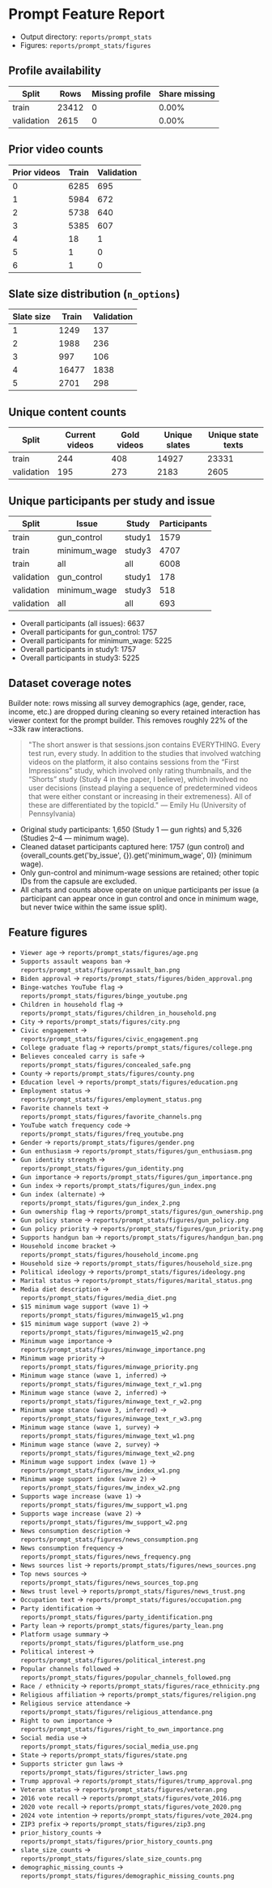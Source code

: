 # Prompt Feature Report

- Output directory: `reports/prompt_stats`
- Figures: `reports/prompt_stats/figures`

## Profile availability

| Split | Rows | Missing profile | Share missing |
|-------|------|-----------------|---------------|
| train | 23412 | 0 | 0.00% |
| validation | 2615 | 0 | 0.00% |

## Prior video counts

| Prior videos | Train | Validation |
|--------------|-------|------------|
| 0 | 6285 | 695 |
| 1 | 5984 | 672 |
| 2 | 5738 | 640 |
| 3 | 5385 | 607 |
| 4 | 18 | 1 |
| 5 | 1 | 0 |
| 6 | 1 | 0 |

## Slate size distribution (`n_options`)

| Slate size | Train | Validation |
|------------|-------|------------|
| 1 | 1249 | 137 |
| 2 | 1988 | 236 |
| 3 | 997 | 106 |
| 4 | 16477 | 1838 |
| 5 | 2701 | 298 |

## Unique content counts

| Split | Current videos | Gold videos | Unique slates | Unique state texts |
|-------|----------------|-------------|---------------|--------------------|
| train | 244 | 408 | 14927 | 23331 |
| validation | 195 | 273 | 2183 | 2605 |

## Unique participants per study and issue

| Split | Issue | Study | Participants |
|-------|-------|-------|--------------|
| train | gun_control | study1 | 1579 |
| train | minimum_wage | study3 | 4707 |
| train | all | all | 6008 |
| validation | gun_control | study1 | 178 |
| validation | minimum_wage | study3 | 518 |
| validation | all | all | 693 |

- Overall participants (all issues): 6637
- Overall participants for gun_control: 1757
- Overall participants for minimum_wage: 5225
- Overall participants in study1: 1757
- Overall participants in study3: 5225

## Dataset coverage notes

Builder note: rows missing all survey demographics (age, gender, race, income, etc.) are dropped during cleaning so every retained interaction has viewer context for the prompt builder. This removes roughly 22% of the ~33k raw interactions.

> "The short answer is that sessions.json contains EVERYTHING. Every test run, every study. In addition to the studies that involved watching videos on the platform, it also contains sessions from the “First Impressions” study, which involved only rating thumbnails, and the “Shorts” study (Study 4 in the paper, I believe), which involved no user decisions (instead playing a sequence of predetermined videos that were either constant or increasing in their extremeness). All of these are differentiated by the topicId." — Emily Hu (University of Pennsylvania)

- Original study participants: 1,650 (Study 1 — gun rights) and 5,326 (Studies 2–4 — minimum wage).
- Cleaned dataset participants captured here: 1757 (gun control) and {overall_counts.get('by_issue', {}).get('minimum_wage', 0)} (minimum wage).
- Only gun-control and minimum-wage sessions are retained; other topic IDs from the capsule are excluded.
- All charts and counts above operate on unique participants per issue (a participant can appear once in gun control and once in minimum wage, but never twice within the same issue split).

## Feature figures

- `Viewer age` → `reports/prompt_stats/figures/age.png`
- `Supports assault weapons ban` → `reports/prompt_stats/figures/assault_ban.png`
- `Biden approval` → `reports/prompt_stats/figures/biden_approval.png`
- `Binge-watches YouTube flag` → `reports/prompt_stats/figures/binge_youtube.png`
- `Children in household flag` → `reports/prompt_stats/figures/children_in_household.png`
- `City` → `reports/prompt_stats/figures/city.png`
- `Civic engagement` → `reports/prompt_stats/figures/civic_engagement.png`
- `College graduate flag` → `reports/prompt_stats/figures/college.png`
- `Believes concealed carry is safe` → `reports/prompt_stats/figures/concealed_safe.png`
- `County` → `reports/prompt_stats/figures/county.png`
- `Education level` → `reports/prompt_stats/figures/education.png`
- `Employment status` → `reports/prompt_stats/figures/employment_status.png`
- `Favorite channels text` → `reports/prompt_stats/figures/favorite_channels.png`
- `YouTube watch frequency code` → `reports/prompt_stats/figures/freq_youtube.png`
- `Gender` → `reports/prompt_stats/figures/gender.png`
- `Gun enthusiasm` → `reports/prompt_stats/figures/gun_enthusiasm.png`
- `Gun identity strength` → `reports/prompt_stats/figures/gun_identity.png`
- `Gun importance` → `reports/prompt_stats/figures/gun_importance.png`
- `Gun index` → `reports/prompt_stats/figures/gun_index.png`
- `Gun index (alternate)` → `reports/prompt_stats/figures/gun_index_2.png`
- `Gun ownership flag` → `reports/prompt_stats/figures/gun_ownership.png`
- `Gun policy stance` → `reports/prompt_stats/figures/gun_policy.png`
- `Gun policy priority` → `reports/prompt_stats/figures/gun_priority.png`
- `Supports handgun ban` → `reports/prompt_stats/figures/handgun_ban.png`
- `Household income bracket` → `reports/prompt_stats/figures/household_income.png`
- `Household size` → `reports/prompt_stats/figures/household_size.png`
- `Political ideology` → `reports/prompt_stats/figures/ideology.png`
- `Marital status` → `reports/prompt_stats/figures/marital_status.png`
- `Media diet description` → `reports/prompt_stats/figures/media_diet.png`
- `$15 minimum wage support (wave 1)` → `reports/prompt_stats/figures/minwage15_w1.png`
- `$15 minimum wage support (wave 2)` → `reports/prompt_stats/figures/minwage15_w2.png`
- `Minimum wage importance` → `reports/prompt_stats/figures/minwage_importance.png`
- `Minimum wage priority` → `reports/prompt_stats/figures/minwage_priority.png`
- `Minimum wage stance (wave 1, inferred)` → `reports/prompt_stats/figures/minwage_text_r_w1.png`
- `Minimum wage stance (wave 2, inferred)` → `reports/prompt_stats/figures/minwage_text_r_w2.png`
- `Minimum wage stance (wave 3, inferred)` → `reports/prompt_stats/figures/minwage_text_r_w3.png`
- `Minimum wage stance (wave 1, survey)` → `reports/prompt_stats/figures/minwage_text_w1.png`
- `Minimum wage stance (wave 2, survey)` → `reports/prompt_stats/figures/minwage_text_w2.png`
- `Minimum wage support index (wave 1)` → `reports/prompt_stats/figures/mw_index_w1.png`
- `Minimum wage support index (wave 2)` → `reports/prompt_stats/figures/mw_index_w2.png`
- `Supports wage increase (wave 1)` → `reports/prompt_stats/figures/mw_support_w1.png`
- `Supports wage increase (wave 2)` → `reports/prompt_stats/figures/mw_support_w2.png`
- `News consumption description` → `reports/prompt_stats/figures/news_consumption.png`
- `News consumption frequency` → `reports/prompt_stats/figures/news_frequency.png`
- `News sources list` → `reports/prompt_stats/figures/news_sources.png`
- `Top news sources` → `reports/prompt_stats/figures/news_sources_top.png`
- `News trust level` → `reports/prompt_stats/figures/news_trust.png`
- `Occupation text` → `reports/prompt_stats/figures/occupation.png`
- `Party identification` → `reports/prompt_stats/figures/party_identification.png`
- `Party lean` → `reports/prompt_stats/figures/party_lean.png`
- `Platform usage summary` → `reports/prompt_stats/figures/platform_use.png`
- `Political interest` → `reports/prompt_stats/figures/political_interest.png`
- `Popular channels followed` → `reports/prompt_stats/figures/popular_channels_followed.png`
- `Race / ethnicity` → `reports/prompt_stats/figures/race_ethnicity.png`
- `Religious affiliation` → `reports/prompt_stats/figures/religion.png`
- `Religious service attendance` → `reports/prompt_stats/figures/religious_attendance.png`
- `Right to own importance` → `reports/prompt_stats/figures/right_to_own_importance.png`
- `Social media use` → `reports/prompt_stats/figures/social_media_use.png`
- `State` → `reports/prompt_stats/figures/state.png`
- `Supports stricter gun laws` → `reports/prompt_stats/figures/stricter_laws.png`
- `Trump approval` → `reports/prompt_stats/figures/trump_approval.png`
- `Veteran status` → `reports/prompt_stats/figures/veteran.png`
- `2016 vote recall` → `reports/prompt_stats/figures/vote_2016.png`
- `2020 vote recall` → `reports/prompt_stats/figures/vote_2020.png`
- `2024 vote intention` → `reports/prompt_stats/figures/vote_2024.png`
- `ZIP3 prefix` → `reports/prompt_stats/figures/zip3.png`
- `prior_history_counts` → `reports/prompt_stats/figures/prior_history_counts.png`
- `slate_size_counts` → `reports/prompt_stats/figures/slate_size_counts.png`
- `demographic_missing_counts` → `reports/prompt_stats/figures/demographic_missing_counts.png`
